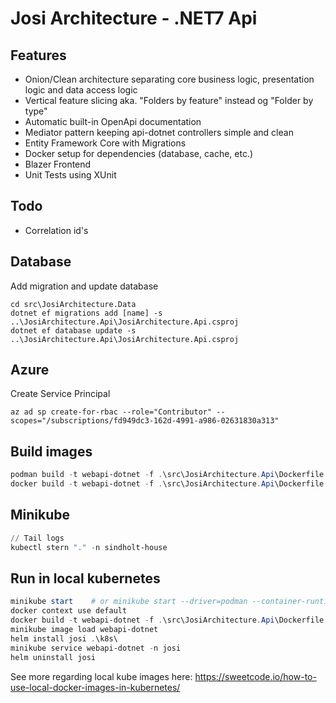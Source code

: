 # Josi Architecture - .NET7 Api

## Features

- Onion/Clean architecture separating core business logic, presentation logic and data access logic
- Vertical feature slicing aka. "Folders by feature" instead og "Folder by type"
- Automatic built-in OpenApi documentation
- Mediator pattern keeping api-dotnet controllers simple and clean
- Entity Framework Core with Migrations
- Docker setup for dependencies (database, cache, etc.)
- Blazer Frontend
- Unit Tests using XUnit

## Todo

- Correlation id's

## Database

Add migration and update database

```
cd src\JosiArchitecture.Data
dotnet ef migrations add [name] -s ..\JosiArchitecture.Api\JosiArchitecture.Api.csproj
dotnet ef database update -s ..\JosiArchitecture.Api\JosiArchitecture.Api.csproj
```

## Azure

Create Service Principal

```
az ad sp create-for-rbac --role="Contributor" --scopes="/subscriptions/fd949dc3-162d-4991-a986-02631830a313"
```

## Build images

```powershell
podman build -t webapi-dotnet -f .\src\JosiArchitecture.Api\Dockerfile .
docker build -t webapi-dotnet -f .\src\JosiArchitecture.Api\Dockerfile .
```

## Minikube

```powershell
// Tail logs
kubectl stern "." -n sindholt-house
```

## Run in local kubernetes

```powershell
minikube start    # or minikube start --driver=podman --container-runtime=containerd
docker context use default
docker build -t webapi-dotnet -f .\src\JosiArchitecture.Api\Dockerfile .
minikube image load webapi-dotnet
helm install josi .\k8s\
minikube service webapi-dotnet -n josi
helm uninstall josi
```

See more regarding local kube images here: https://sweetcode.io/how-to-use-local-docker-images-in-kubernetes/

